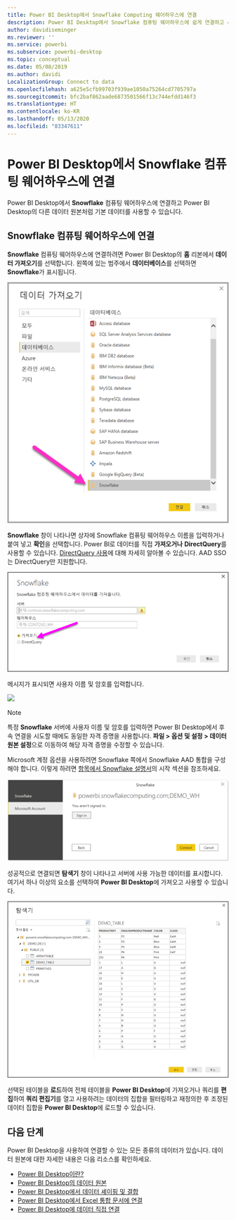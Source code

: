 ```yaml
---
title: Power BI Desktop에서 Snowflake Computing 웨어하우스에 연결
description: Power BI Desktop에서 Snowflake 컴퓨팅 웨어하우스에 쉽게 연결하고 사용합니다.
author: davidiseminger
ms.reviewer: ''
ms.service: powerbi
ms.subservice: powerbi-desktop
ms.topic: conceptual
ms.date: 05/08/2019
ms.author: davidi
LocalizationGroup: Connect to data
ms.openlocfilehash: a625e5cfb99703f939ae1050a75264cd7705797a
ms.sourcegitcommit: bfc2baf862aade6873501566f13c744efdd146f3
ms.translationtype: HT
ms.contentlocale: ko-KR
ms.lasthandoff: 05/13/2020
ms.locfileid: "83347611"
---
```

# <a name="connect-to-a-snowflake-computing-warehouse-in-power-bi-desktop"></a>Power BI Desktop에서 Snowflake 컴퓨팅 웨어하우스에 연결
Power BI Desktop에서 **Snowflake** 컴퓨팅 웨어하우스에 연결하고 Power BI Desktop의 다른 데이터 원본처럼 기본 데이터를 사용할 수 있습니다. 

## <a name="connect-to-a-snowflake-computing-warehouse"></a>Snowflake 컴퓨팅 웨어하우스에 연결
**Snowflake** 컴퓨팅 웨어하우스에 연결하려면 Power BI Desktop의 **홈** 리본에서 **데이터 가져오기**를 선택합니다. 왼쪽에 있는 범주에서 **데이터베이스**를 선택하면 **Snowflake**가 표시됩니다.

![](media/desktop-connect-snowflake/connect-snowflake-2b.png)

**Snowflake** 창이 나타나면 상자에 Snowflake 컴퓨팅 웨어하우스 이름을 입력하거나 붙여 넣고 **확인**을 선택합니다. Power BI로 데이터를 직접 **가져오거나** **DirectQuery**를 사용할 수 있습니다. [DirectQuery 사용](desktop-use-directquery.md)에 대해 자세히 알아볼 수 있습니다. AAD SSO는 DirectQuery만 지원합니다.

![](media/desktop-connect-snowflake/connect-snowflake-3.png)

메시지가 표시되면 사용자 이름 및 암호를 입력합니다.

![](media/desktop-connect-snowflake/connect-snowflake-4.png)

> [!NOTE]
> 특정 **Snowflake** 서버에 사용자 이름 및 암호를 입력하면 Power BI Desktop에서 후속 연결을 시도할 때에도 동일한 자격 증명을 사용합니다. **파일 > 옵션 및 설정 > 데이터 원본 설정**으로 이동하여 해당 자격 증명을 수정할 수 있습니다.
> 
> 

Microsoft 계정 옵션을 사용하려면 Snowflake 쪽에서 Snowflake AAD 통합을 구성해야 합니다. 이렇게 하려면 [항목에서 Snowflake 설명서](https://docs.snowflake.net/manuals/user-guide/oauth-powerbi.html#power-bi-sso-to-snowflake)의 시작 섹션을 참조하세요.

![Snowflake 커넥터의 Microsoft 계정 인증 유형](media/desktop-connect-snowflake/connect-snowflake-6.png)


성공적으로 연결되면 **탐색기** 창이 나타나고 서버에 사용 가능한 데이터를 표시합니다. 여기서 하나 이상의 요소를 선택하여 **Power BI Desktop**에 가져오고 사용할 수 있습니다.

![ODBC 오류 28000으로 인해 연결에 실패합니다.](media/desktop-connect-snowflake/connect-snowflake-5.png)

선택된 테이블을 **로드**하여 전체 테이블을 **Power BI Desktop**에 가져오거나 쿼리를 **편집**하여 **쿼리 편집기**를 열고 사용하려는 데이터의 집합을 필터링하고 재정의한 후 조정된 데이터 집합을 **Power BI Desktop**에 로드할 수 있습니다.

## <a name="next-steps"></a>다음 단계
Power BI Desktop을 사용하여 연결할 수 있는 모든 종류의 데이터가 있습니다. 데이터 원본에 대한 자세한 내용은 다음 리소스를 확인하세요.

* [Power BI Desktop이란?](../fundamentals/desktop-what-is-desktop.md)
* [Power BI Desktop의 데이터 원본](desktop-data-sources.md)
* [Power BI Desktop에서 데이터 셰이핑 및 결합](desktop-shape-and-combine-data.md)
* [Power BI Desktop에서 Excel 통합 문서에 연결](desktop-connect-excel.md)   
* [Power BI Desktop에 데이터 직접 연결](desktop-enter-data-directly-into-desktop.md)   
